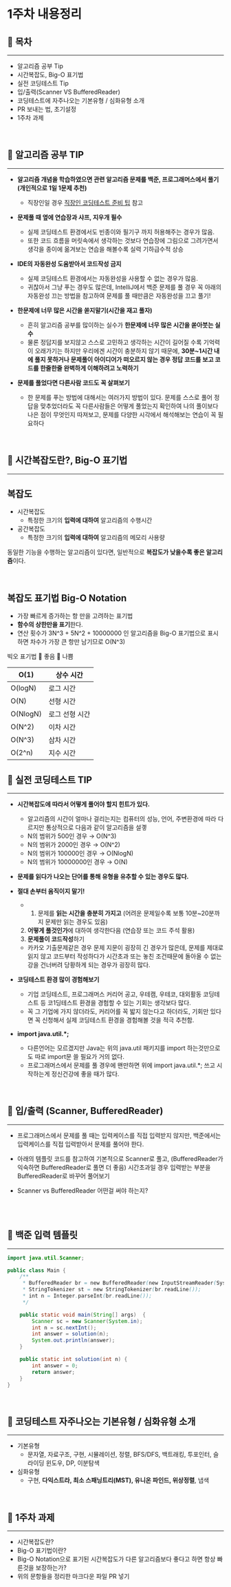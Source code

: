# 1주차 내용정리

## 📌 목차
---

- 알고리즘 공부 Tip
- 시간복잡도, Big-O 표기법
- 실전 코딩테스트 Tip
- 입/출력(Scanner VS BufferedReader)
- 코딩테스트에 자주나오는 기본유형 / 심화유형 소개
- PR 보내는 법, 초기설정
- 1주차 과제

<br>


## 📌 알고리즘 공부 TIP

---

- **알고리즘 개념을 학습하였으면 관련 알고리즘 문제를 백준, 프로그래머스에서 풀기(개인적으로 1일 1문제 추천)**
    - 직장인일 경우 [직장인 코딩테스트 준비 팁](https://www.youtube.com/watch?v=4y3RqreQZ3g) 참고

- **문제풀 때 옆에 연습장과 샤프, 지우개 필수**
    - 실제 코딩테스트 환경에서도 빈종이와 필기구 까지 허용해주는 경우가 많음.
    - 또한 코드 흐름을 머릿속에서 생각하는 것보다 연습장에 그림으로 그려가면서 생각을 종이에 옮겨보는 연습을 해볼수록 실력 기하급수적 상승

- **IDE의 자동완성 도움받아서 코드작성 금지**
    - 실제 코딩테스트 환경에서는 자동완성을 사용할 수 없는 경우가 많음.
    - 귀찮아서 그냥 푸는 경우도 많은데, IntelliJ에서 백준 문제를 풀 경우 꼭 아래의 자동완성 끄는 방법을 참고하여 문제를 풀 때만큼은 자동완성을 끄고 풀기!

- **한문제에 너무 많은 시간을 쏟지말기(시간을 재고 풀자)**
    - 흔히 알고리즘 공부를 많이하는 실수가 **한문제에 너무 많은 시간을 쏟아붓는 실수**
    - 물론 정답지를 보지않고 스스로 고민하고 생각하는 시간이 길어질 수록 기억력이 오래가기는 하지만 우리에겐 시간이 충분하지 않기 때문에, **30분~1시간 내에 풀지 못하거나 문제풀이 아이디어가 떠오르지 않는 경우 정답 코드를 보고 코드를 한줄한줄 완벽하게 이해하려고 노력하기**

- **문제를 풀었다면 다른사람 코드도 꼭 살펴보기**
    - 한 문제를 푸는 방법에 대해서는 여러가지 방법이 있다. 문제를 스스로 풀어 정답을 맞추었더라도 꼭 다른사람들은 어떻게 풀었는지 확인하여 나의 풀이보다 나은 점이 무엇인지 따져보고, 문제를 다양한 시각에서 해석해보는 연습이 꼭 필요하다

<br>


## 📌 시간복잡도란?, Big-O 표기법

---

## 복잡도

- 시간복잡도
    - 특정한 크기의 **입력에 대하여** 알고리즘의 수행시간
- 공간복잡도
    - 특정한 크기의 **입력에 대하여** 알고리즘의 메모리 사용량

동일한 기능을 수행하는 알고리즘이 있다면, 일반적으로 **복잡도가 낮을수록 좋은 알고리즘**이다.

<br>


## 복잡도 표기법 Big-O Notation

- 가장 빠르게 증가하는 항 만을 고려하는 표기법
- **함수의 상한만을 표기**한다.
- 연산 횟수가 3N^3 + 5N^2 + 10000000 인 알고리즘을 Big-O 표기법으로 표시하면 차수가 가장 큰 항만 남기므로 O(N^3)

빅오 표기법 🔼 좋음 🔽 나쁨

| O(1) | 상수 시간 |
| -- | -- |
| O(logN) | 로그 시간 |
| O(N) | 선형 시간 |
| O(NlogN) | 로그 선형 시간 |
| O(N^2) | 이차 시간 |
| O(N^3) | 삼차 시간 |
| O(2^n) | 지수 시간 |

## 📌 실전 코딩테스트 TIP

---

- **시간복잡도에 따라서 어떻게 풀어야 할지 힌트가 있다.**
    - 알고리즘의 시간이 얼마나 걸리는지는 컴퓨터의 성능, 언어, 주변환경에 따라 다르지만 통상적으로 다음과 같이 알고리즘을 설곟
    - N의 범위가 500인 경우 → O(N^3)
    - N의 범위가 2000인 경우 → O(N^2)
    - N의 범위가 100000인 경우 → O(NlogN)
    - N의 범위가 10000000인 경우 → O(N)

- **문제를 읽다가 나오는 단어를 통해 유형을 유추할 수 있는 경우도 많다.**

- **절대 손부터 움직이지 말기!**
    - 1. 문제를 **읽는 시간을 충분히 가지고** (어려운 문제일수록 보통 10분~20분까지 문제만 읽는 경우도 있음)
    2. **어떻게 풀것인가**에 대하여 생각한다음 (연습장 또는 코드 주석 활용)
    3. **문제풀이 코드작성**하기
    - 카카오 기출문제같은 경우 문제 지문이 굉장히 긴 경우가 많은데, 
    문제를 제대로 읽지 않고 코드부터 작성하다가 시간초과 또는 놓친 조건때문에 돌아올 수 없는 강을 건너버려 당황하게 되는 경우가 굉장히 많다.

- **코딩테스트 환경 많이 경험해보기**
    - 기업 코딩테스트, 프로그래머스 커리어 공고, 우테캠, 우테코, 대외활동 코딩테스트 등 코1딩테스트 환경을 경험할 수 있는 기회는 생각보다 많다.
    - 꼭 그 기업에 가지 않더라도, 커리어를 꼭 밟지 않는다고 하더라도, 기회만 있다면 꼭 신청해서 실제 코딩테스트 환경을 경험해볼 것을 적극 추천함.

- **import java.util.*;**
    - 다른언어는 모르겠지만 Java는 위의 java.util 패키지를 import 하는것만으로도 따로 import문 쓸 필요가 거의 없다.
    - 프로그래머스에서 문제를 풀 경우에 왠만하면 위에 import java.util.*; 쓰고 시작하는게 정신건강에 좋을 때가 많다.

<br>


## 📌 입/출력 (Scanner, BufferedReader)

---

- 프로그래머스에서 문제를 풀 때는 입력케이스를 직접 입력받지 않지만, 백준에서는 입력케이스를 직접 입력받아서 문제를 풀어야 한다.

- 아래의 템플릿 코드를 참고하여 기본적으로 Scanner로 풀고, (BufferedReader가 익숙하면 BufferedReader로 풀면 더 좋음) 시간초과일 경우 입력받는 부분을 BufferedReader로 바꾸어 풀어보기

- Scanner vs BufferedReader 어떤걸 써야 하는지?

<br>   
<br>



## 📌 백준 입력 템플릿

---

```java
import java.util.Scanner;

public class Main {
    /**
     * BufferedReader br = new BufferedReader(new InputStreamReader(System.in));
     * StringTokenizer st = new StringTokenizer(br.readLine());
     * int n = Integer.parseInt(br.readLine());
     */

    public static void main(String[] args)  {
        Scanner sc = new Scanner(System.in);
        int n = sc.nextInt();
        int answer = solution(n);
        System.out.println(answer);
    }

    public static int solution(int n) {
        int answer = 0;
        return answer;
    }
}
```

<br>

## 📌 코딩테스트 자주나오는 기본유형 / 심화유형 소개

---

- 기본유형
    - 문자열, 자료구조, 구현, 시뮬레이션, 정렬, BFS/DFS, 백트래킹, 투포인터, 슬라이딩 윈도우, DP, 이분탐색
- 심화유형
    - 구현, **다익스트라, 최소 스패닝트리(MST), 유니온 파인드, 위상정렬**, 냅색


<br>

## 📌 1주차 과제
---

- 시간복잡도란?
- Big-O 표기법이란?
- Big-O Notation으로 표기된 시간복잡도가 다른 알고리즘보다 좋다고 하면 항상 빠른것을 보장하는가?
- 위의 문항들을 정리한 마크다운 파일 PR 넣기